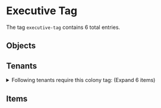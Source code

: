 # Executive Tag

The tag `executive-tag` contains 6 total entries.

## Objects

## Tenants

<details markdown="1"><summary>Following tenants require this colony tag: (Expand 6 items)</summary>

- [Alta Representative](https://ceterai.github.io/MyEnternia/Wiki/AltaRepresentative)
- [Alta Administrator](https://ceterai.github.io/MyEnternia/Wiki/AltaAdministrator)
- [Alta Executive](https://ceterai.github.io/MyEnternia/Wiki/AltaExecutive)
- [Alta Official](https://ceterai.github.io/MyEnternia/Wiki/AltaOfficial)
- [Alta Security Commander](https://ceterai.github.io/MyEnternia/Wiki/AltaSecurityCommander)
- [EDS Commander](https://ceterai.github.io/MyEnternia/Wiki/EDSCommander)

</details>

## Items
